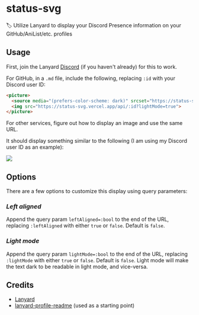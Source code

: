 # status-svg

🏷️ Utilize Lanyard to display your Discord Presence information on your GitHub/AniList/etc. profiles

## Usage

First, join the Lanyard [Discord](https://discord.com/invite/WScAm7vNGF) (if you haven't already) for this to work.

For GitHub, in a `.md` file, include the following, replacing `:id` with your Discord user ID:

```md
<picture>
  <source media="(prefers-color-scheme: dark)" srcset="https://status-svg.vercel.app/api/:id">
  <img src="https://status-svg.vercel.app/api/:id?lightMode=true">
</picture>
```

For other services, figure out how to display an image and use the same URL.

It should display something similar to the following (I am using my Discord user ID as an example):

<picture>
  <source media="(prefers-color-scheme: dark)" srcset="https://status-svg.vercel.app/api/707743097488146524?leftAligned=true">
  <img src="https://status-svg.vercel.app/api/asdasd?leftAligned=true?lightMode=true">
</picture>

## Options

There are a few options to customize this display using query parameters:

### ___Left aligned___

Append the query param `leftAligned=:bool` to the end of the URL, replacing `:leftAligned` with either `true` or `false`. Default is `false`.

### ___Light mode___

Append the query param `lightMode=:bool` to the end of the URL, replacing `:lightMode` with either `true` or `false`. Default is `false`. Light mode will make the text dark to be readable in light mode, and vice-versa.

## Credits
- [Lanyard](https://github.com/Phineas/lanyard)
- [lanyard-profile-readme](https://github.com/cnrad/lanyard-profile-readme) (used as a starting point)
